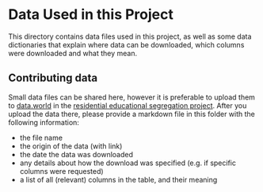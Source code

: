 # Data Used in this Project

This directory contains data files used in this project, as well as 
some data dictionaries that explain where data can be downloaded, which columns 
were downloaded and what they mean.

## Contributing data
Small data files can be shared here, however it is preferable to upload them to 
[data.world](www.data.world) in the [residential educational segregation project](https://data.world/res-edu-seg/residential-educational-segregation). 
After you upload the data there, please provide a markdown file in this folder with the 
following information:
* the file name
* the origin of the data (with link)
* the date the data was downloaded
* any details about how the download was specified (e.g. if specific columns were requested)
* a list of all (relevant) columns in the table, and their meaning
